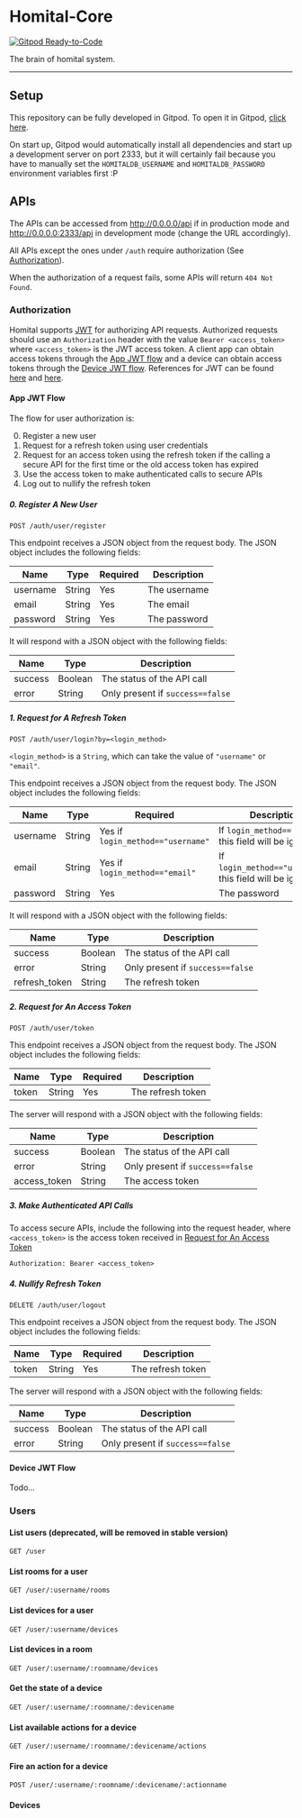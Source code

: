 # Homital-Core

[![Gitpod Ready-to-Code](https://img.shields.io/badge/Gitpod-Ready--to--Code-blue?logo=gitpod)](https://gitpod.io/#https://github.com/Homital/Homital-Core) 

The brain of homital system.

----------------------------

## Setup

This repository can be fully developed in Gitpod. To open it in Gitpod, [click here](https://gitpod.io/#https://github.com/Homital/Homital-Core).

On start up, Gitpod would automatically install all dependencies and start up a development server on port 2333, but it will certainly fail because you have to manually set the `HOMITALDB_USERNAME` and `HOMITALDB_PASSWORD` environment variables first :P

## APIs

The APIs can be accessed from http://0.0.0.0/api if in production mode and http://0.0.0.0:2333/api in development mode (change the URL accordingly).

All APIs except the ones under `/auth` require authorization (See [Authorization](#authorization)).

When the authorization of a request fails, some APIs will return `404 Not Found`.

### Authorization

Homital supports [JWT](https://jwt.io/) for authorizing API requests. Authorized requests should use an `Authorization` header with the value `Bearer <access_token>` where `<access_token>` is the JWT access token. A client app can obtain access tokens through the [App JWT flow](#app-jwt-flow) and a device can obtain access tokens through the [Device JWT flow](#device-jwt-flow). References for JWT can be found [here](https://jwt.io/introduction/) and [here](https://auth0.com/resources/ebooks/jwt-handbook).

#### App JWT Flow

The flow for user authorization is:

0. Register a new user
1. Request for a refresh token using user credentials
2. Request for an access token using the refresh token if the calling a secure API for the first time or the old access token has expired
3. Use the access token to make authenticated calls to secure APIs
4. Log out to nullify the refresh token

##### 0. Register A New User

```
POST /auth/user/register
```

This endpoint receives a JSON object from the request body. The JSON object includes the following fields:

Name     | Type   | Required | Description
---------|--------|----------|------------
username | String | Yes      | The username
email    | String | Yes      | The email
password | String | Yes      | The password

It will respond with a JSON object with the following fields:

Name          | Type    | Description
--------------|---------|------------
success       | Boolean | The status of the API call
error         | String  | Only present if `success==false`

##### 1. Request for A Refresh Token

```
POST /auth/user/login?by=<login_method>
```

`<login_method>` is a `String`, which can take the value of `"username"` or `"email"`.

This endpoint receives a JSON object from the request body. The JSON object includes the following fields:

Name     | Type   | Required                          | Description
---------|--------|-----------------------------------|------------
username | String | Yes if `login_method=="username"` | If `login_method=="email"`, this field will be ignored
email    | String | Yes if `login_method=="email"`    | If `login_method=="username"`, this field will be ignored
password | String | Yes                               | The password

It will respond with a JSON object with the following fields:

Name          | Type    | Description
--------------|---------|------------
success       | Boolean | The status of the API call
error         | String  | Only present if `success==false`
refresh_token | String  | The refresh token

##### 2. Request for An Access Token

```
POST /auth/user/token
```

This endpoint receives a JSON object from the request body. The JSON object includes the following fields:

Name  | Type   | Required | Description
------|--------|----------|------------
token | String | Yes      | The refresh token

The server will respond with a JSON object with the following fields:

Name          | Type    | Description
--------------|---------|------------
success       | Boolean | The status of the API call
error         | String  | Only present if `success==false`
access_token  | String  | The access token

##### 3. Make Authenticated API Calls

To access secure APIs, include the following into the request header, where `<access_token>` is the access token received in [Request for An Access Token](#2-request-for-an-access-token)

```
Authorization: Bearer <access_token>
```

##### 4. Nullify Refresh Token

```
DELETE /auth/user/logout
```

This endpoint receives a JSON object from the request body. The JSON object includes the following fields:

Name  | Type   | Required | Description
------|--------|----------|------------
token | String | Yes      | The refresh token

The server will respond with a JSON object with the following fields:

Name          | Type    | Description
--------------|---------|------------
success       | Boolean | The status of the API call
error         | String  | Only present if `success==false`

#### Device JWT Flow

Todo...

### Users

#### List users (deprecated, will be removed in stable version)

```
GET /user
```

#### List rooms for a user

```
GET /user/:username/rooms
```

#### List devices for a user

```
GET /user/:username/devices
```

#### List devices in a room

```
GET /user/:username/:roomname/devices
```

#### Get the state of a device

```
GET /user/:username/:roomname/:devicename
```

#### List available actions for a device

```
GET /user/:username/:roomname/:devicename/actions
```

#### Fire an action for a device

```
POST /user/:username/:roomname/:devicename/:actionname
```

#### Devices
